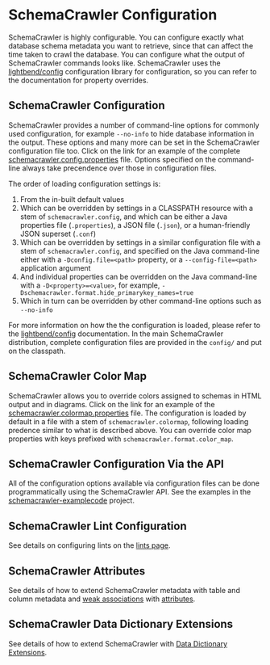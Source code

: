 # SchemaCrawler Configuration

SchemaCrawler is highly configurable. You can configure exactly what database schema metadata you want to retrieve, since that can affect the time taken to crawl the database. You can configure what the output of SchemaCrawler commands looks like. SchemaCrawler uses the [lightbend/config](https://github.com/lightbend/config) configuration library for configuration, so you can refer to the documentation for property overrides.


## SchemaCrawler Configuration

SchemaCrawler provides a number of command-line options for commonly used configuration, for example `--no-info` to hide database information in the output. These options and many more can be set in the SchemaCrawler configuration file too. Click on the link for an example of the complete [schemacrawler.config.properties](config/schemacrawler.config.properties) file. Options specified on the command-line always take precendence over those in configuration files.

The order of loading configuration settings is:
1. From the in-built default values
2. Which can be overridden by settings in a CLASSPATH resource with a stem of `schemacrawler.config`, and which can be either a Java properties file (`.properties`), a JSON file (`.json`), or a human-friendly JSON superset (`.conf`)
3. Which can be overridden by settings in a similar configuration file with a stem of `schemacrawler.config`, and specified on the Java command-line either with a `-Dconfig.file=<path>` property, or a `--config-file=<path>` application argument
4. And individual properties can be overridden on the Java command-line with a `-D<property>=<value>`, for example, `-Dschemacrawler.format.hide_primarykey_names=true`
5. Which in turn can be overridden by other command-line options such as `--no-info`

For more information on how the the configuration is loaded, please refer to the [lightbend/config](https://github.com/lightbend/config) documentation. In the main SchemaCrawler distribution, complete configuration files are provided in the `config/` and put on the classpath.


## SchemaCrawler Color Map

SchemaCrawler allows you to override colors assigned to schemas in HTML output and in diagrams. Click on the link for an example of the [schemacrawler.colormap.properties](config/schemacrawler.colormap.properties) file. The configuration is loaded by default in a file with a stem of `schemacrawler.colormap`, following loading predence similar to what is described above. You can override color map properties with keys prefixed with `schemacrawler.format.color_map`.


## SchemaCrawler Configuration Via the API

All of the configuration options available via configuration files can be done programmatically using the SchemaCrawler API. See the examples in the [schemacrawler-examplecode](https://github.com/schemacrawler/SchemaCrawler/tree/master/schemacrawler-examplecode/src/main/java/com/example) project.


## SchemaCrawler Lint Configuration

See details on configuring lints on the [lints page](lint.html).


## SchemaCrawler Attributes

See details of how to extend SchemaCrawler metadata with table and column metadata and [weak associations](weak-associations.html) with [attributes](attributes.html).


## SchemaCrawler Data Dictionary Extensions

See details of how to extend SchemaCrawler with [Data Dictionary Extensions](data-dictionary-extensions.html).

